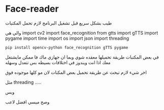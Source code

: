 # Face-reader

طيب بشكل سريع قبل تشغيل البرنامج لازم تحمل المكتبات 

والي هي 
import cv2
import face_recognition
from gtts import gTTS
import pygame
import time
import os
import json
import threading


    pip install opencv-python face_recognition gTTS pygame


في بعض المكتبات طريقة تحميلها معقده شوي وبما ان جهازي ماك فا ممكن مايشتغل معك اذا انت ويندوز في اختلافات بسيطه بس تتعدل وسهله

اخر شيء لازم تبحث عن طريقة تحميل بعض المكتات لان مو كلها موجوده فوق

مثل threading .....

وبس 

وصح ميسي افضل لاعب
